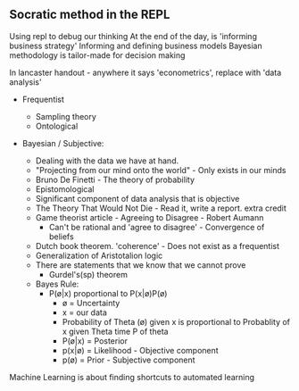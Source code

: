 ## Socratic method in the REPL

Using repl to debug our thinking
At the end of the day, is 'informing business strategy'
Informing and defining business models
Bayesian methodology is tailor-made for decision making

In lancaster handout - anywhere it says 'econometrics', replace with 'data analysis'

- Frequentist

  - Sampling theory
  - Ontological

- Bayesian / Subjective:

  - Dealing with the data we have at hand.
  - "Projecting from our mind onto the world" - Only exists in our minds
  - Bruno De Finetti - The theory of probability
  - Epistomological
  - Significant component of data analysis that is objective
  - The Theory That Would Not Die - Read it, write a report. extra credit
  - Game theorist article - Agreeing to Disagree - Robert Aumann
    - Can't be rational and 'agree to disagree' - Convergence of beliefs
  - Dutch book theorem. 'coherence' - Does not exist as a frequentist
  - Generalization of Aristotalion logic
  - There are statements that we know that we cannot prove
    - Gurdel's(sp) theorem
  - Bayes Rule:
    - P(ø|x) proportional to P(x|ø)P(ø)
      - ø = Uncertainty
      - x = our data
      - Probability of Theta (ø) given x is proportional to Probablity of x given Theta time P of theta
      - P(ø|x) = Posterior
      - p(x|ø) = Likelihood - Objective component
      - p(ø) = Prior - Subjective component

Machine Learning is about finding shortcuts to automated learning